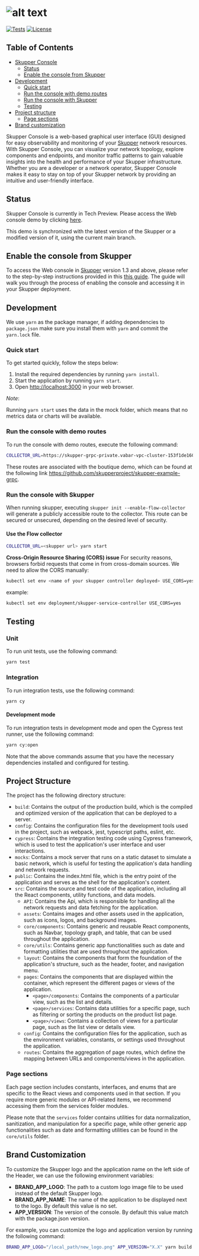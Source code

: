 # ![alt text](https://user-images.githubusercontent.com/79913332/225248562-80d8f046-dba6-4b1e-94d2-75b4ece046f0.png)

[![Tests](https://github.com/skupperproject/skupper-console/actions/workflows/skupper-console.yml/badge.svg)](https://github.com/skupperproject/skupper-console/actions/workflows/skupper-console.yml) [![License](https://img.shields.io/badge/License-Apache_2.0-blue.svg)](https://opensource.org/licenses/Apache-2.0)

## Table of Contents

- [Skupper Console](#skupper-console)
  - [Status](#status)
  - [Enable the console from Skupper](#enable-the-console-from-skupper)
- [Development](#development)
  - [Quick start](#quick-start)
  - [Run the console with demo routes](#run-the-console-with-demo-routes)
  - [Run the console with Skupper](#run-the-console-with-skupper)
  - [Testing](#testing)
- [Project structure](#project-structure)
  - [Page sections](#page-sections)
- [Brand customization](#brand-customization)

Skupper Console is a web-based graphical user interface (GUI) designed for easy observability and monitoring of your [Skupper](https://github.com/skupperproject/skupper) network resources. With Skupper Console, you can visualize your network topology, explore components and endpoints, and monitor traffic patterns to gain valuable insights into the health and performance of your Skupper infrastructure. Whether you are a developer or a network operator, Skupper Console makes it easy to stay on top of your Skupper network by providing an intuitive and user-friendly interface.

## Status

Skupper Console is currently in Tech Preview. Please access the Web console demo by clicking [here](https://skupper-console-vry5.vercel.app/#/topology).

This demo is synchronized with the latest version of the Skupper or a modified version of it, using the current main branch.

## Enable the console from Skupper

To access the Web console in [Skupper](https://github.com/skupperproject/skupper) version 1.3 and above, please refer to the step-by-step instructions provided in this [this guide](https://github.com/skupperproject/skupper-docs/blob/main/modules/console/pages/flow-console.adoc). The guide will walk you through the process of enabling the console and accessing it in your Skupper deployment.

## Development

We use `yarn` as the package manager, if adding dependencies to `package.json`
make sure you install them with `yarn` and commit the `yarn.lock` file.

### Quick start

To get started quickly, follow the steps below:

1. Install the required dependencies by running `yarn install`.
2. Start the application by running `yarn start`.
3. Open <http://localhost:3000> in your web browser.

_Note_:

Running `yarn start` uses the data in the mock folder, which means that no metrics data or charts will be available.

### Run the console with demo routes

To run the console with demo routes, execute the following command:

```bash
COLLECTOR_URL=https://skupper-grpc-private.vabar-vpc-cluster-153f1de160110098c1928a6c05e19444-0000.eu-gb.containers.appdomain.cloud yarn start
```

These routes are associated with the boutique demo, which can be found at the following link <https://github.com/skupperproject/skupper-example-grpc>.

### Run the console with Skupper

When running skupper, executing `skupper init --enable-flow-collector` will generate a publicly accessible route to the collector. This route can be secured or unsecured, depending on the desired level of security.

#### Use the Flow collector

```bash
COLLECTOR_URL=<skupper url> yarn start
```

**Cross-Origin Resource Sharing (CORS) issue**
For security reasons, browsers forbid requests that come in from cross-domain sources. We need to allow the CORS manually:

```bash
kubectl set env <name of your skupper controller deployed> USE_CORS=yes
```

example:

```bash
kubectl set env deployment/skupper-service-controller USE_CORS=yes
```

## Testing

### Unit

To run unit tests, use the following command:

```bash
yarn test
```

### Integration

To run integration tests, use the following command:

```bash
yarn cy
```

#### Development mode

To run integration tests in development mode and open the Cypress test runner, use the following command:

```bash
yarn cy:open
```

Note that the above commands assume that you have the necessary dependencies installed and configured for testing.

## Project Structure

The project has the following directory structure:

- `build`: Contains the output of the production build, which is the compiled and optimized version of the application that can be deployed to a server.
- `config`: Contains the configuration files for the development tools used in the project, such as webpack, jest, typescript paths, eslint, etc.
- `cypress`: Contains the integration testing code using Cypress framework, which is used to test the application's user interface and user interactions.
- `mocks`: Contains a mock server that runs on a static dataset to simulate a basic network, which is useful for testing the application's data handling and network requests.
- `public`: Contains the index.html file, which is the entry point of the application and serves as the shell for the application's content.
- `src`: Contains the source and test code of the application, including all the React components, utility functions, and data models.
  - `API`: Contains the Api, which is responsible for handling all the network requests and data fetching for the application.
  - `assets`: Contains images and other assets used in the application, such as icons, logos, and background images.
  - `core/components`: Contains generic and reusable React components, such as Navbar, topology graph, and table, that can be used throughout the application.
  - `core/utils`: Contains generic app functionalities such as date and formatting utilities that are used throughout the application.
  - `layout`: Contains the components that form the foundation of the application's structure, such as the header, footer, and navigation menu.
  - `pages`: Contains the components that are displayed within the container, which represent the different pages or views of the application.
    - `<page>/components`: Contains the components of a particular view, such as the list and details.
    - `<page>/services`: Contains data utilities for a specific page, such as filtering or sorting the products on the product list page.
    - `<page>/views`: Contains a collection of views for a particular page, such as the list view or details view.
  - `config`: Contains the configuration files for the application, such as the environment variables, constants, or settings used throughout the application.
  - `routes`: Contains the aggregation of page routes, which define the mapping between URLs and components/views in the application.

### Page sections

Each page section includes constants, interfaces, and enums that are specific to the React views and components used in that section. If you require more generic modules or API-related items, we recommend accessing them from the services folder modules.

Please note that the `services` folder contains utilities for data normalization, sanitization, and manipulation for a specific page, while other generic app functionalities such as date and formatting utilities can be found in the `core/utils` folder.

## Brand Customization

To customize the Skupper logo and the application name on the left side of the Header, we can use the following environment variables:

- **BRAND_APP_LOGO**: The path to a custom logo image file to be used instead of the default Skupper logo.
- **BRAND_APP_NAME**: The name of the application to be displayed next to the logo. By default this value is no set.
- **APP_VERSION**: The version of the console. By default this value match with the package.json version.

For example, you can customize the logo and application version by running the following command:

```bash
BRAND_APP_LOGO="/local_path/new_logo.png" APP_VERSION="X.X" yarn build
```

